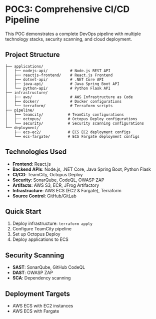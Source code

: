 # POC3: Comprehensive CI/CD Pipeline

This POC demonstrates a complete DevOps pipeline with multiple technology stacks, security scanning, and cloud deployment.

## Project Structure

```
├── applications/
│   ├── nodejs-api/          # Node.js REST API
│   ├── reactjs-frontend/    # React.js Frontend
│   ├── dotnet-api/          # .NET Core API
│   ├── java-api/            # Java Spring Boot API
│   └── python-api/          # Python Flask API
├── infrastructure/
│   ├── aws/                 # AWS Infrastructure as Code
│   ├── docker/              # Docker configurations
│   └── terraform/           # Terraform scripts
├── pipeline/
│   ├── teamcity/           # TeamCity configurations
│   ├── octopus/            # Octopus Deploy configurations
│   └── security/           # Security scanning configurations
└── deployment/
    ├── ecs-ec2/            # ECS EC2 deployment configs
    └── ecs-fargate/        # ECS Fargate deployment configs
```

## Technologies Used

- **Frontend**: React.js
- **Backend APIs**: Node.js, .NET Core, Java Spring Boot, Python Flask
- **CI/CD**: TeamCity, Octopus Deploy
- **Security**: SonarQube, CodeQL, OWASP ZAP
- **Artifacts**: AWS S3, ECR, JFrog Artifactory
- **Infrastructure**: AWS ECS (EC2 & Fargate), Terraform
- **Source Control**: GitHub/GitLab

## Quick Start

1. Deploy infrastructure: `terraform apply`
2. Configure TeamCity pipeline
3. Set up Octopus Deploy
4. Deploy applications to ECS

## Security Scanning

- **SAST**: SonarQube, GitHub CodeQL
- **DAST**: OWASP ZAP
- **SCA**: Dependency scanning

## Deployment Targets

- AWS ECS with EC2 instances
- AWS ECS with Fargate